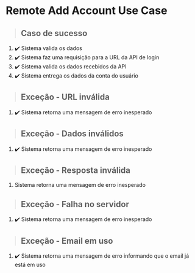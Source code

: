 # Remote Add Account Use Case

> ## Caso de sucesso
1. ✔️ Sistema valida os dados
2. ✔️ Sistema faz uma requisição para a URL da API de login
3. ✔️ Sistema valida os dados recebidos da API
4. ✔️ Sistema entrega os dados da conta do usuário

> ## Exceção - URL inválida
1. ✔️ Sistema retorna uma mensagem de erro inesperado

> ## Exceção - Dados inválidos
1. ✔️ Sistema retorna uma mensagem de erro inesperado

> ## Exceção - Resposta inválida
1. Sistema retorna uma mensagem de erro inesperado

> ## Exceção - Falha no servidor
1. ✔️ Sistema retorna uma mensagem de erro inesperado

> ## Exceção - Email em uso
1. ✔️ Sistema retorna uma mensagem de erro informando que o email já está em uso
